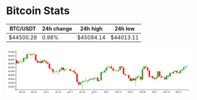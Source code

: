# Bitcoin Stats

BTC/USDT|24h change|24h high|24h low|
|---|---|---|---|
|$44500.28|0.98%|$45094.14|$44013.11|

<img src="./chart.svg">
